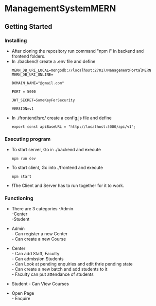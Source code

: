 # ManagementSystemMERN

## Getting Started

### Installing

* After cloning the repository run command "npm i" in backend and frontend folders.
* In ./backend/ create a .env file and define 
  ```
  MERN_DB_URI_LOCAL=mongodb://localhost:27017/ManagementPortalMERN
  MERN_DB_URI_ONLINE=

  DOMAIN_NAME="@gmail.com"

  PORT = 5000

  JWT_SECRET=SomeKeyForSecurity

  VERSION=v1
  ```
* In ./frontend/src/ create a config.js file and define 
  ```
  export const apiBaseURL = "http://localhost:5000/api/v1";
  ```


### Executing program

* To start server, Go  in ./backend and execute
  ```
  npm run dev
  ```
* To start client, Go into ./frontend and execute
  ```
  npm start
  ```
* !The Client and Server has to run together for it to work.

### Functioning

* There are 3 categories 
      -Admin  
      -Center  
      -Student  

* Admin   
      - Can register a new Center  
      - Can create a new Course  

* Center   
      - Can add Staff, Faculty  
      - Can admission Students  
      - Can Look at pending enquiries and edit thrie pending state  
      - Can create a new batch and add students to it  
      - Faculty can put attendance of students  

* Student 
      - Can View Courses  

* Open Page  
      - Enquire  
